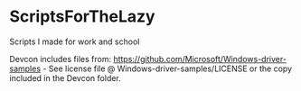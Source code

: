 # ScriptsForTheLazy
Scripts I made for work and school

Devcon includes files from: https://github.com/Microsoft/Windows-driver-samples - See license file @ Windows-driver-samples/LICENSE or the copy included in the Devcon folder.

